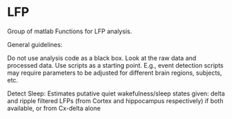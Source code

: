 # LFP

Group of matlab Functions for LFP analysis.

General guidelines:  

Do not use analysis code as a black box. Look at the raw data and processed data. 
Use scripts as a starting point. E.g., event detection scripts may require parameters to be adjusted for different brain regions, subjects, etc.

Detect Sleep:  Estimates putative quiet wakefulness/sleep states given:
    delta and ripple filtered LFPs (from Cortex and hippocampus respectively) if both available, or from Cx-delta alone
